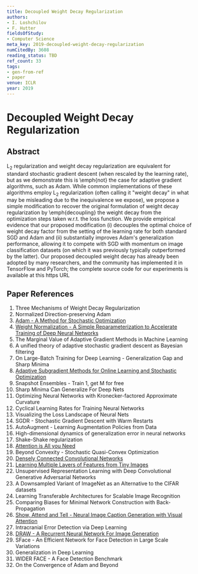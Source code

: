 ```yaml
---
title: Decoupled Weight Decay Regularization
authors:
- I. Loshchilov
- F. Hutter
fieldsOfStudy:
- Computer Science
meta_key: 2019-decoupled-weight-decay-regularization
numCitedBy: 3608
reading_status: TBD
ref_count: 33
tags:
- gen-from-ref
- paper
venue: ICLR
year: 2019
---
```


# Decoupled Weight Decay Regularization

## Abstract

L$_2$ regularization and weight decay regularization are equivalent for standard stochastic gradient descent (when rescaled by the learning rate), but as we demonstrate this is \emph{not} the case for adaptive gradient algorithms, such as Adam. While common implementations of these algorithms employ L$_2$ regularization (often calling it "weight decay" in what may be misleading due to the inequivalence we expose), we propose a simple modification to recover the original formulation of weight decay regularization by \emph{decoupling} the weight decay from the optimization steps taken w.r.t. the loss function. We provide empirical evidence that our proposed modification (i) decouples the optimal choice of weight decay factor from the setting of the learning rate for both standard SGD and Adam and (ii) substantially improves Adam's generalization performance, allowing it to compete with SGD with momentum on image classification datasets (on which it was previously typically outperformed by the latter). Our proposed decoupled weight decay has already been adopted by many researchers, and the community has implemented it in TensorFlow and PyTorch; the complete source code for our experiments is available at this https URL

## Paper References

1. Three Mechanisms of Weight Decay Regularization
2. Normalized Direction-preserving Adam
3. [Adam - A Method for Stochastic Optimization](2015-adam-a-method-for-stochastic-optimization)
4. [Weight Normalization - A Simple Reparameterization to Accelerate Training of Deep Neural Networks](2016-weight-normalization-a-simple-reparameterization-to-accelerate-training-of-deep-neural-networks)
5. The Marginal Value of Adaptive Gradient Methods in Machine Learning
6. A unified theory of adaptive stochastic gradient descent as Bayesian filtering
7. On Large-Batch Training for Deep Learning - Generalization Gap and Sharp Minima
8. [Adaptive Subgradient Methods for Online Learning and Stochastic Optimization](2010-adaptive-subgradient-methods-for-online-learning-and-stochastic-optimization)
9. Snapshot Ensembles - Train 1, get M for free
10. Sharp Minima Can Generalize For Deep Nets
11. Optimizing Neural Networks with Kronecker-factored Approximate Curvature
12. Cyclical Learning Rates for Training Neural Networks
13. Visualizing the Loss Landscape of Neural Nets
14. SGDR - Stochastic Gradient Descent with Warm Restarts
15. AutoAugment - Learning Augmentation Policies from Data
16. High-dimensional dynamics of generalization error in neural networks
17. Shake-Shake regularization
18. [Attention is All you Need](2017-attention-is-all-you-need)
19. Beyond Convexity - Stochastic Quasi-Convex Optimization
20. [Densely Connected Convolutional Networks](2017-densely-connected-convolutional-networks)
21. [Learning Multiple Layers of Features from Tiny Images](2009-learning-multiple-layers-of-features-from-tiny-images)
22. Unsupervised Representation Learning with Deep Convolutional Generative Adversarial Networks
23. A Downsampled Variant of ImageNet as an Alternative to the CIFAR datasets
24. Learning Transferable Architectures for Scalable Image Recognition
25. Comparing Biases for Minimal Network Construction with Back-Propagation
26. [Show, Attend and Tell - Neural Image Caption Generation with Visual Attention](2015-show-attend-and-tell-neural-image-caption-generation-with-visual-attention)
27. Intracranial Error Detection via Deep Learning
28. [DRAW - A Recurrent Neural Network For Image Generation](2015-draw-a-recurrent-neural-network-for-image-generation)
29. SFace - An Efficient Network for Face Detection in Large Scale Variations
30. Generalization in Deep Learning
31. WIDER FACE - A Face Detection Benchmark
32. On the Convergence of Adam and Beyond
